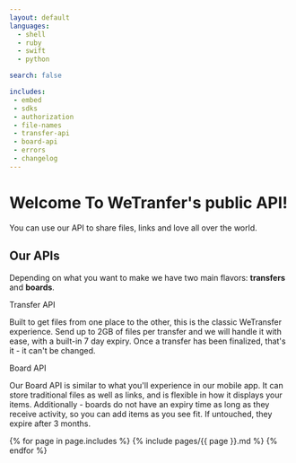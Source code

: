 ```yaml
---
layout: default
languages:
  - shell
  - ruby
  - swift
  - python

search: false

includes:
 - embed
 - sdks
 - authorization
 - file-names
 - transfer-api
 - board-api
 - errors
 - changelog
---
```


# Welcome To WeTranfer's public API!

You can use our API to share files, links and love all over the world.

## Our APIs

Depending on what you want to make we have two main flavors: **transfers** and **boards**.

<div class="two-col">
  <div class="col">
    <span class="two-col__title">Transfer API</span>
    <p>Built to get files from one place to the other, this is the classic WeTransfer experience. Send up to 2GB of files per transfer and we will handle it with ease, with a built-in 7 day expiry. Once a transfer has been finalized, that's it - it can't be changed.</p>
  </div>
  <div class="col">
    <span class="two-col__title">Board API</span>
    <p>Our Board API is similar to what you'll experience in our mobile app. It can store traditional files as well as links, and is flexible in how it displays your items. Additionally - boards do not have an expiry time as long as they receive activity, so you can add items as you see fit. If untouched, they expire after 3 months.</p>
  </div>
</div>

{% for page in page.includes %}
    {% include pages/{{ page }}.md %}
{% endfor %}
